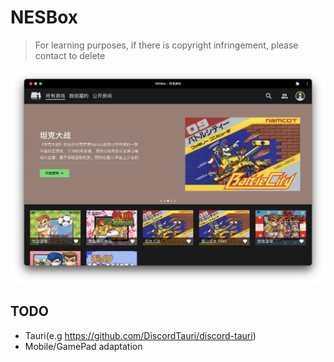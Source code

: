 # NESBox

> For learning purposes, if there is copyright infringement, please contact to delete

![](screenshots/homepage.png)

## TODO

- Tauri(e.g https://github.com/DiscordTauri/discord-tauri)
- Mobile/GamePad adaptation
